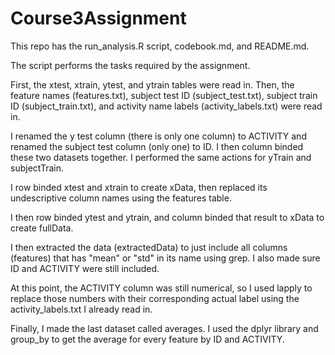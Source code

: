 # Course3Assignment

This repo has the run_analysis.R script, codebook.md, and README.md.

The script performs the tasks required by the assignment.

First, the xtest, xtrain, ytest, and ytrain tables were read in. Then, the feature names (features.txt), subject test ID (subject_test.txt), subject train ID (subject_train.txt), and activity name labels (activity_labels.txt) were read in.

I renamed the y test column (there is only one column) to ACTIVITY and renamed the subject test column (only one) to ID. I then column binded these two datasets together. I performed the same actions for yTrain and subjectTrain.

I row binded xtest and xtrain to create xData, then replaced its undescriptive column names using the features table.

I then row binded ytest and ytrain, and column binded that result to xData to create fullData.

I then extracted the data (extractedData) to just include all columns (features) that has "mean" or "std" in its name using grep. I also made sure ID and ACTIVITY were still included.

At this point, the ACTIVITY column was still numerical, so I used lapply to replace those numbers with their corresponding actual label using the activity_labels.txt I already read in.

Finally, I made the last dataset called averages. I used the dplyr library and group_by to get the average for every feature by ID and ACTIVITY.




